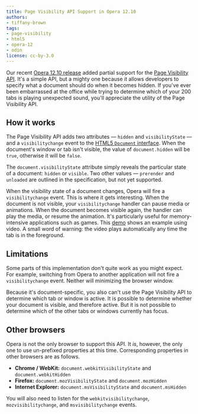```yaml
---
title: Page Visibility API Support in Opera 12.10
authors:
- tiffany-brown
tags:
- page-visibility
- html5
- opera-12
- odin
license: cc-by-3.0
---
```


<p>Our recent <a href="http://www.opera.com/browser/download/">Opera 12.10 release</a> added partial support for the <a href="http://www.w3.org/TR/page-visibility/">Page Visibility API</a>. It&#39;s a simple API, but a mighty one because it allows developers to specify what a document should do when it becomes hidden. If you&#39;ve ever been embarrassed at the office while trying to determine which of your 200 tabs is playing unexpected sound, you&#39;ll appreciate the utility of the Page Visibility API.</p>

<h2>How it works</h2>

<p>The Page Visibility API adds two attributes &#8212; <code>hidden</code> and <code>visibilityState</code> &#8212; and a <code>visibilitychange</code> event to the <a href="http://www.w3.org/TR/html5/dom.html#document">HTML5 <code>Document</code> interface</a>. When the document&#39;s window or tab isn&#39;t visible, the value of <code>document.hidden</code> will be <code>true</code>, otherwise it will be <code>false</code>.</p>

<p>The <code>document.visibilityState</code> attribute simply reveals the particular state of a document: <code>hidden</code> or <code>visible</code>. Two other values &#8212; <code>prerender</code> and <code>unloaded</code> are outlined in the specification, but not yet supported.</p>

<p>When the visibility state of a document changes, Opera will fire a <code>visibilitychange</code> event. This is where it gets interesting. When the document is not visible, your <code>visibilitychange</code> handler can pause media or animations. When the document becomes visible again, the handler can play the media, or resume the animation. It&#39;s particularly useful for memory-intensive applications such as games. This <a href="http://people.opera.com/tiffanyb/2012/pagevis/index.html" title="A demonstration of the Page Visibility API" target="_blank">demo</a> shows an example using video. A small word of warning: the video plays automatically any time the tab is in the foreground.</p>

<h2>Limitations</h2>

<p>Some parts of this implementation don&#39;t quite work as you might expect. For example, switching from Opera to another application will not fire a <code>visibilitychange</code> event. Neither will minimizing the browser window. </p>

<p>Because it&#39;s document-specific, you also can&#39;t use the Page Visibility API to determine which tab or window is active. It is possible to determine whether your document is visible, and therefore active. But it is not possible to determine which of the other tabs or windows currently has focus.</p>

<h2>Other browsers</h2>

<p>Opera is not the only browser to support this API. It <em>is</em>, however, the only one to use un-prefixed properties at this time. Corresponding properties in other browsers are as follows. </p>

<ul>
	<li><b>Chrome / WebKit:</b> <code>document.webkitVisibilityState</code> and <code>document.webkitHidden</code></li>
	<li><b>Firefox:</b> <code>document.mozVisibilityState</code> and <code>document.mozHidden</code></li>
	<li><b>Internet Explorer:</b> <code>document.msVisibilityState</code> and <code>document.msHidden</code></li>
</ul>

<p>You will also need to listen for the <code>webkitvisibilitychange</code>, <code>mozvisibilitychange</code>, and <code>msvisibilitychange</code> events.</p>
